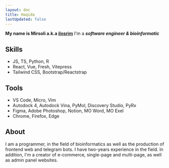 ```yaml
---
layout: doc
title: Haqida
lastUpdated: false
---
```


**My name is Mirsoli a.k.a [ilosrim](https://ilosrim.uz)**
I'm a **_software engineer & bioinformatic_**

## Skills

- JS, TS, Python, R
- React, Vue, Fresh, Vitepress
- Tailwind CSS, Bootstrap/Reactstrap

## Tools

- VS Code, Micro, Vim
- Autodock 4, Autodock Vina, PyMol, Discovery Studio, PyRx
- Figma, Adobe Photoshop, Notion, MO Word, MO Exel
- Chrome, Firefox, Edge

## About

I am a programmer, in the field of bioinformatics as well as the production of frontend web and telegram bots. I have two-years experience in the field. In addition, I'm a creator of e-commerce, single-page and multi-page, as well as admin panel websites.
